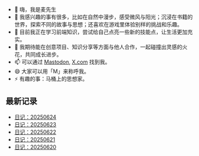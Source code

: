 - 👋 嗨，我是麦先生
- 👀 我感兴趣的事有很多，比如在自然中漫步，感受微风与阳光；沉浸在书籍的世界，探索不同的故事与思想；还喜欢在游戏里体验别样的挑战和乐趣。
- 🌱 目前我正在学习前端知识，尝试给自己点亮一些新的技能点，让生活更加充实。
- 💞️ 我期待能在创意项目、知识分享等方面与他人合作，一起碰撞出灵感的火花，共同成长进步。
- 📫 可以通过 [Mastodon](https://m.cmx.im/@mrmim), [X.com](https://x.com/mrm_im) 找到我。
- 😄 大家可以用「M」来称呼我。
- ⚡ 有趣的事：马桶上的思想家。

## 最新记录
<!-- BLOG-POST-LIST:START -->
- [日记：20250624](https://mrm.im/diary/20250624)
- [日记：20250623](https://mrm.im/diary/20250623)
- [日记：20250622](https://mrm.im/diary/20250622)
- [日记：20250621](https://mrm.im/diary/20250621)
- [日记：20250620](https://mrm.im/diary/20250620)
<!-- BLOG-POST-LIST:END -->

<!---
mrm-im/mrm-im is a ✨ special ✨ repository because its `README.md` (this file) appears on your GitHub profile.
You can click the Preview link to take a look at your changes.
--->
